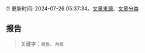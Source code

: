 :alarm_clock: 更新时间: 2024-07-26 05:37:34。[文章来源](/README.md)、[文章分类](/TAGS.md)

## 报告


> 关键字：`报告`、`月报`



